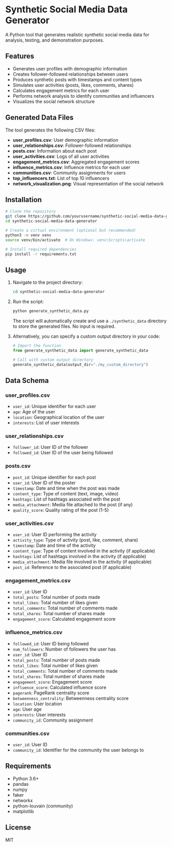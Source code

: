 # Synthetic Social Media Data Generator

A Python tool that generates realistic synthetic social media data for analysis, testing, and demonstration purposes.

## Features

- Generates user profiles with demographic information
- Creates follower-followed relationships between users
- Produces synthetic posts with timestamps and content types
- Simulates user activities (posts, likes, comments, shares)
- Calculates engagement metrics for each user
- Performs network analysis to identify communities and influencers
- Visualizes the social network structure

## Generated Data Files

The tool generates the following CSV files:

- **user_profiles.csv**: User demographic information
- **user_relationships.csv**: Follower-followed relationships
- **posts.csv**: Information about each post
- **user_activities.csv**: Logs of all user activities
- **engagement_metrics.csv**: Aggregated engagement scores
- **influence_metrics.csv**: Influence metrics for each user
- **communities.csv**: Community assignments for users
- **top_influencers.txt**: List of top 10 influencers
- **network_visualization.png**: Visual representation of the social network

## Installation

```bash
# Clone the repository
git clone https://github.com/yourusername/synthetic-social-media-data-generator.git
cd synthetic-social-media-data-generator

# Create a virtual environment (optional but recommended)
python3 -m venv venv
source venv/bin/activate  # On Windows: venv\Scripts\activate

# Install required dependencies
pip install -r requirements.txt
```

## Usage

1. Navigate to the project directory:
   ```bash
   cd synthetic-social-media-data-generator
   ```

2. Run the script:
   ```bash
   python generate_synthetic_data.py
   ```

   The script will automatically create and use a `./synthetic_data` directory to store the generated files. No input is required.

3. Alternatively, you can specify a custom output directory in your code:
   ```python
   # Import the function
   from generate_synthetic_data import generate_synthetic_data
   
   # Call with custom output directory
   generate_synthetic_data(output_dir="./my_custom_directory")
   ```

## Data Schema

### user_profiles.csv
- `user_id`: Unique identifier for each user
- `age`: Age of the user
- `location`: Geographical location of the user
- `interests`: List of user interests

### user_relationships.csv
- `follower_id`: User ID of the follower
- `followed_id`: User ID of the user being followed

### posts.csv
- `post_id`: Unique identifier for each post
- `user_id`: User ID of the poster
- `timestamp`: Date and time when the post was made
- `content_type`: Type of content (text, image, video)
- `hashtags`: List of hashtags associated with the post
- `media_attachment`: Media file attached to the post (if any)
- `quality_score`: Quality rating of the post (1-5)

### user_activities.csv
- `user_id`: User ID performing the activity
- `activity_type`: Type of activity (post, like, comment, share)
- `timestamp`: Date and time of the activity
- `content_type`: Type of content involved in the activity (if applicable)
- `hashtags`: List of hashtags involved in the activity (if applicable)
- `media_attachment`: Media file involved in the activity (if applicable)
- `post_id`: Reference to the associated post (if applicable)

### engagement_metrics.csv
- `user_id`: User ID
- `total_posts`: Total number of posts made
- `total_likes`: Total number of likes given
- `total_comments`: Total number of comments made
- `total_shares`: Total number of shares made
- `engagement_score`: Calculated engagement score

### influence_metrics.csv
- `followed_id`: User ID being followed
- `num_followers`: Number of followers the user has
- `user_id`: User ID
- `total_posts`: Total number of posts made
- `total_likes`: Total number of likes given
- `total_comments`: Total number of comments made
- `total_shares`: Total number of shares made
- `engagement_score`: Engagement score
- `influence_score`: Calculated influence score
- `pagerank`: PageRank centrality score
- `betweenness_centrality`: Betweenness centrality score
- `location`: User location
- `age`: User age
- `interests`: User interests
- `community_id`: Community assignment

### communities.csv
- `user_id`: User ID
- `community_id`: Identifier for the community the user belongs to

## Requirements

- Python 3.6+
- pandas
- numpy
- faker
- networkx
- python-louvain (community)
- matplotlib

## License

MIT
